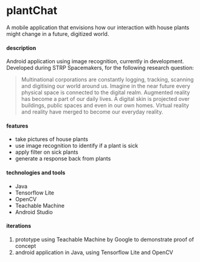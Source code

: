 # plantChat
A mobile application that envisions how our interaction with house plants might change in a future, digitized world.
#### description 
Android application using image recognition, currently in development. Developed during STRP Spacemakers, for the following research question:
> Multinational corporations are constantly logging, tracking, scanning and digitising our world around us.
> Imagine in the near future every physical space is connected to the digital realm.
> Augmented reality has become a part of our daily lives. A digital skin is projected over buildings, public spaces and even in our own homes.
> Virtual reality and reality have merged to become our everyday reality.
#### features
- take pictures of house plants
- use image recognition to identify if a plant is sick
- apply filter on sick plants
- generate a response back from plants
#### technologies and tools
- Java
- Tensorflow Lite
- OpenCV
- Teachable Machine
- Android Studio
#### iterations
1. prototype using Teachable Machine by Google to demonstrate proof of concept
2. android application in Java, using Tensorflow Lite and OpenCV